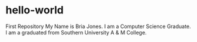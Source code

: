 # hello-world
First Repository
My Name is Bria Jones.
I am a Computer Science Graduate.
I am a graduated from Southern University A & M College.
